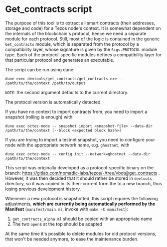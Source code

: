 Get_contracts script
====================

The purpose of this tool is to extract all smart contracts (their
addresses, storage and code) for a Tezos node's context. It is
somewhat dependent on the internals of the blockchain's protocol,
hence we need a separate module for each protocol. Still, most of the
logic is contained in the generic `Get_contracts` module, which is
separated from the protocol by a compatibility layer, whose signature
is given by the `Sigs.PROTOCOL` module type. Each of the protocol-specific
modules defines a compatibility layer for that particular protocol and
generates an executable.

The script can be run using dune:

```shell
dune exec devtools/get_contracts/get_contracts.exe -- /path/to/the/context /path/to/output
```

`NOTE`: the second argument defaults to the current directory.

The protocol version is automatically detected.

If you have no context to import contracts from, you need to import a snapshot
(rolling is enough) with:

```shell
dune exec octez-node -- snapshot import <snapshot-file> --data-dir /path/to/the/context [--block <expected block hash>]
```

If you are trying to import a testnet snapshot, you need to configure your node
with the appropriate network name, e.g. `ghostnet`, with

```shell
dune exec octez-node -- config init --network=ghostnet --data-dir /path/to/the/context
```

This script was originally developed as a protocol-specific binary on
the branch: <https://gitlab.com/nomadic-labs/tezos/-/tree/vbot@get_contracts> .
However, it was then decided that it should rather be stored in `devtools`
directory, so it was copied in its then-current form the to a new branch,
thus losing previous development history.

Whenever a new protocol is snapshotted, this script requires the
following adjustments, **which are currently being automatically performed by
the Manifest** (`manifest/main.ml`, invoke with `make -C manifest`):

  1. `get_contracts_alpha.ml` should be copied with an appropriate name
  2. The two `open`s at the top should be adapted

At the same time it's possible to delete modules for old protocol
versions, that won't be needed anymore, to ease the maintenance burden.
